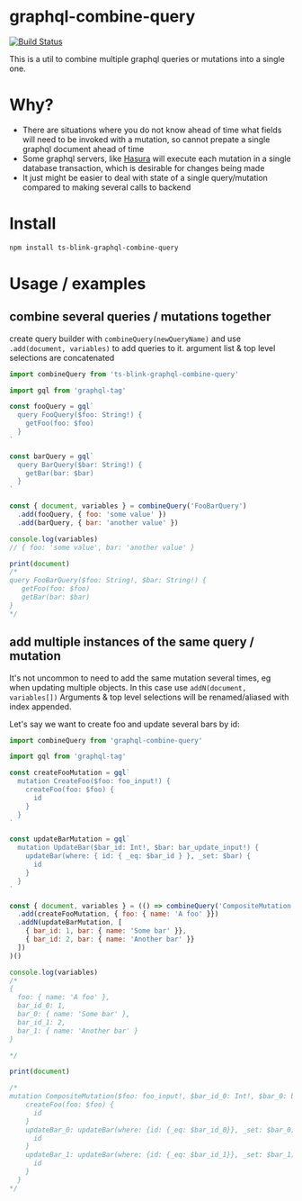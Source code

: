 graphql-combine-query
=======================
[![Build Status](https://travis-ci.org/domasx2/graphql-combine-query.svg?branch=master)](https://travis-ci.org/domasx2/graphql-combine-query)

This is a util to combine multiple graphql queries or mutations into a single one.

# Why?

* There are situations where you do not know ahead of time what fields will need to be invoked with a mutation, so cannot prepate a single graphql document ahead of time
* Some graphql servers, like [Hasura](https://hasura.io/) will execute each mutation in a single database transaction, which is desirable for changes being made
* It just might be easier to deal with state of a single query/mutation compared to making several calls to backend

# Install

```sh
npm install ts-blink-graphql-combine-query
```
# Usage / examples


## combine several queries / mutations together

create query builder with `combineQuery(newQueryName)` and use `.add(document, variables)` to add queries to it.
argument list & top level selections are concatenated

```javascript
import combineQuery from 'ts-blink-graphql-combine-query'

import gql from 'graphql-tag'

const fooQuery = gql`
  query FooQuery($foo: String!) {
    getFoo(foo: $foo)
  }
`

const barQuery = gql`
  query BarQuery($bar: String!) {
    getBar(bar: $bar)
  }
`

const { document, variables } = combineQuery('FooBarQuery')
  .add(fooQuery, { foo: 'some value' })
  .add(barQuery, { bar: 'another value' })

console.log(variables)
// { foo: 'some value', bar: 'another value' }

print(document)
/*
query FooBarQuery($foo: String!, $bar: String!) {
   getFoo(foo: $foo)
   getBar(bar: $bar)
}
*/
```

## add multiple instances of the same query / mutation

It's not uncommon to need to add the same mutation several times, eg when updating multiple objects.
In this case use `addN(document, variables[])`
Arguments & top level selections will be renamed/aliased with index appended.

Let's say we want to create foo and update several bars by id:

```javascript
import combineQuery from 'graphql-combine-query'

import gql from 'graphql-tag'

const createFooMutation = gql`
  mutation CreateFoo($foo: foo_input!) {
    createFoo(foo: $foo) {
      id
    }
  }
`

const updateBarMutation = gql`
  mutation UpdateBar($bar_id: Int!, $bar: bar_update_input!) {
    updateBar(where: { id: { _eq: $bar_id } }, _set: $bar) {
      id
    }
  }
`

const { document, variables } = (() => combineQuery('CompositeMutation')
  .add(createFooMutation, { foo: { name: 'A foo' }})
  .addN(updateBarMutation, [
    { bar_id: 1, bar: { name: 'Some bar' }},
    { bar_id: 2, bar: { name: 'Another bar' }}
  ])
)()

console.log(variables)
/*
{
  foo: { name: 'A foo' },
  bar_id_0: 1,
  bar_0: { name: 'Some bar' },
  bar_id_1: 2,
  bar_1: { name: 'Another bar' }
}

*/

print(document)

/*
mutation CompositeMutation($foo: foo_input!, $bar_id_0: Int!, $bar_0: bar_update_input!, $bar_id_1: Int!, $bar_1: bar_update_input!) {
    createFoo(foo: $foo) {
      id
    }
    updateBar_0: updateBar(where: {id: {_eq: $bar_id_0}}, _set: $bar_0) {
      id
    }
    updateBar_1: updateBar(where: {id: {_eq: $bar_id_1}}, _set: $bar_1) {
      id
    }
  }
*/
```